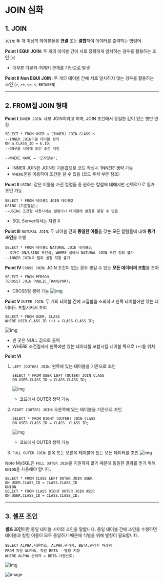 # JOIN 심화

## 1. JOIN

`JOIN`: 두 개 이상의 테이블들을 **연결** 또는 **결합**하여 데이터를 출력하는 명령어

**Point I**
**EQUI JOIN**: 두 개의 테이블 간에 서로 정확하게 일치하는 경우를 활용하는 조인 (`=`)

- 대부분 기본키-외래키 관계를 기반으로 발생

**Point II**
**Non EQUI JOIN**: 두 개의 테이블 간에 서로 일치하지 않는 경우를 활용하는 조인 (`>`, `>=`, `<=`, `<`, `BETWEEN`)

------

## 2. FROM절 JOIN 형태

**Point I**
`INNER JOIN`: 내부 JOIN이라고 하며, JOIN 조건에서 동일한 값이 있는 행만 반환

```
SELECT * FROM USER a (INNER) JOIN CLASS b
--INNER JOIN구로 테이블 정의
ON a.CLASS_ID = b.ID;
--ON구를 사용해 조인 조건 지정

--WHERE NAME = '모자장수';
```

- INNER JOIN은 JOIN의 기본값으로 코드 작성시 ‘INNER’ 생략 가능
- `WHERE`문을 이용하여 조건을 걸 수 있음 (코드 주석 부분 참조)

**Point II**
`USING`: 같은 이름을 가진 컬럼들 중 원하는 칼럼에 대해서만 선택적으로 등가 조인 가능

```
SELECT * FROM 테이블1 JOIN 테이블2
USING (기준칼럼);
--USING 조건절 사용시에는 컬럼이나 테이블에 별칭을 붙일 수 없음
```

- SQL Server에서는 지원 X

**Point III**
`NATURAL JOIN`: 두 테이블 간의 **동일한 이름**을 갖는 모든 칼럼들에 대해 **등가 조인**을 수행

```
SELECT * FROM 테이블1 NATURAL JOIN 테이블2;
--추가로 ON/USING 조건절, WHERE 절에서 NATURAL JOIN 조건 정의 불가
--INNER JOIN과 달리 별칭 지정 불가
```

**Point IV**
`CROSS JOIN`: JOIN 조건이 없는 경우 생길 수 있는 **모든 데이터의 조합**을 조회

```
SELECT * FROM PERSON
(CROSS) JOIN PUBLIC_TRANSPORT;
```

- CROSS절 생략 가능
  ![img](https://cdn-api.elice.io/api-attachment/attachment/4080c46882844612a6989b4c36f030e3/image.png)

**Point V**
`OUTER JOIN`: 두 개의 테이블 간에 교집합을 조회하고 한쪽 테이블에만 있는 데이터도 포함시켜서 조회

```
SELECT * FROM USER, CLASS
WHERE USER.CLASS_ID (+) = CLASS.CLASS_ID;
```

![img](https://cdn-api.elice.io/api-attachment/attachment/dc64dd243c4e4daeb7b7b1a842eaa2dd/image.png)

- 빈 곳은 NULL 값으로 출력
- WHERE 조건절에서 한쪽에만 있는 데이터를 포함시킬 테이블 쪽으로 `(+)`를 위치

**Point VI**

1. `LEFT (OUTER) JOIN`: 왼쪽에 있는 테이블을 기준으로 조인

   ```
   SELECT * FROM USER LEFT (OUTER) JOIN CLASS
   ON USER.CLASS_ID = CLASS.CLASS_ID;
   ```

   ![img](https://cdn-api.elice.io/api-attachment/attachment/677d6993e55844b9afc8eb3dcbf194c3/image.png)

   - 코드에서 OUTER 생략 가능

2. `RIGHT (OUTER) JOIN`: 오른쪽에 있는 테이블을 기준으로 조인

   ```
   SELECT * FROM RIGHT (OUTER) JOIN CLASS
   ON USER.CLASS_ID = CLASS. CLASS_ID;
   ```

   ![img](https://cdn-api.elice.io/api-attachment/attachment/47b4a3bac11f4919a59a640fbf4eb4f9/image.png)

   - 코드에서 OUTER 생략 가능

3. `FULL OUTER JOIN`: 왼쪽 또는 오른쪽 테이블에 있는 모든 데이터를 조인
   ![img](https://cdn-api.elice.io/api-attachment/attachment/d0437809921c4efba2ec3f76dd9a92e3/image.png)

*Note*
MySQL은 `FULL OUTER JOIN`을 지원하지 않기 때문에 동일한 결과를 얻기 위해 `UNION`을 사용해야 합니다.

```
SELECT * FROM CLASS LEFT OUTER JOIN USER
ON USER.CLASS_ID = CLASS.CLASS_ID
UNION
SELECT * FROM CLASS RIGHT OUTER JOIN USER
ON USER.CLASS_ID = CLASS.CLASS_ID;
```

------

## 3. 셀프 조인

**셀프 조인**이란 동일 테이블 사이의 조인을 말합니다. 동일 테이블 간에 조인을 수행하면 테이블과 칼럼 이름이 모두 동일하기 때문에 식별을 위해 별칭이 필요합니다.

```
SELECT ALPHA.사원번호, ALPHA.관리자, BETA.관리자 차상위
FROM 직원 ALPHA, 직원 BETA --별칭 지정
WHERE ALPHA.관리자 = BETA.사원번호;
```

![img](https://cdn-api.elice.io/api-attachment/attachment/fe309974fcac4bb88ddda2cf918a272f/image.png)


![image](https://github.com/user-attachments/assets/3f3204aa-1ec7-4e4c-ac13-db687ae79ca8)
